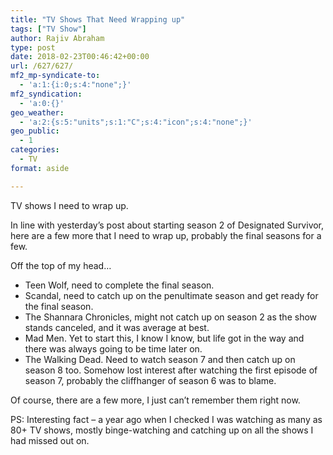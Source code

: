 ```yaml
---
title: "TV Shows That Need Wrapping up"
tags: ["TV Show"]
author: Rajiv Abraham
type: post
date: 2018-02-23T00:46:42+00:00
url: /627/627/
mf2_mp-syndicate-to:
  - 'a:1:{i:0;s:4:"none";}'
mf2_syndication:
  - 'a:0:{}'
geo_weather:
  - 'a:2:{s:5:"units";s:1:"C";s:4:"icon";s:4:"none";}'
geo_public:
  - 1
categories:
  - TV
format: aside

---
```

<p style="text-align: left;">
  TV shows I need to wrap up.
</p>

<p style="text-align: left;">
  In line with yesterday&#8217;s post about starting season 2 of Designated Survivor, here are a few more that I need to wrap up, probably the final seasons for a few.
</p>

<p style="text-align: left;">
  Off the top of my head…
</p>

<ul style="text-align: left;">
  <li>
    Teen Wolf, need to complete the final season.
  </li>
  <li>
    Scandal, need to catch up on the penultimate season and get ready for the final season.
  </li>
  <li>
    The Shannara Chronicles, might not catch up on season 2 as the show stands canceled, and it was average at best.
  </li>
  <li>
    Mad Men. Yet to start this, I know I know, but life got in the way and there was always going to be time later on.
  </li>
  <li>
    The Walking Dead. Need to watch season 7 and then catch up on season 8 too. Somehow lost interest after watching the first episode of season 7, probably the cliffhanger of season 6 was to blame.
  </li>
</ul>

<p style="text-align: left;">
  Of course, there are a few more, I just can&#8217;t remember them right now.
</p>

<p style="text-align: left;">
  PS: Interesting fact &#8211; a year ago when I checked I was watching as many as 80+ TV shows, mostly binge-watching and catching up on all the shows I had missed out on.
</p>
